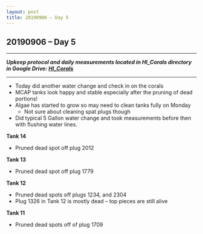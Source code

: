 ```yaml
---
layout: post
title: 20190906 – Day 5
---
```


## 20190906 – Day 5

---
***Upkeep protocol and daily measurements located in HI_Corals directory in Google Drive: [HI_Corals](https://drive.google.com/drive/u/1/folders/1Dxil5Lj1ynvuIuGDWx9_AyqkdplIcCZQ)***

---

- Today did another water change and check in on the corals  
- MCAP tanks look happy and stable especially after the pruning of dead portions!  
- Algae has started to grow so may need to clean tanks fully on Monday  
    - Not sure about cleaning spat plugs though  
- Did typical 5 Gallon water change and took measurements before then with flushing water lines.

**Tank 14**  
- Pruned dead spot off plug 2012

**Tank 13**  
- Pruned dead spot off plug 1779

**Tank 12**  
- Pruned dead spots off plugs 1234, and 2304  
- Plug 1326 in Tank 12 is mostly dead – top pieces are still alive

**Tank 11**  
- Pruned dead spots off of plug 1709
